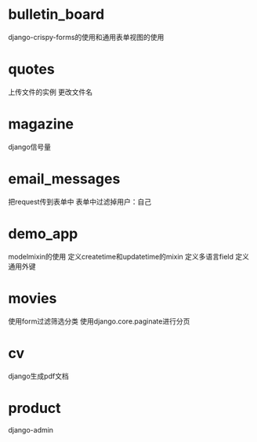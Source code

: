 # bulletin_board
django-crispy-forms的使用和通用表单视图的使用

# quotes
上传文件的实例
更改文件名

# magazine
django信号量

# email_messages
把request传到表单中
表单中过滤掉用户：自己

# demo_app
modelmixin的使用
定义createtime和updatetime的mixin
定义多语言field
定义通用外键

# movies
使用form过滤筛选分类
使用django.core.paginate进行分页

# cv
django生成pdf文档

# product
django-admin

